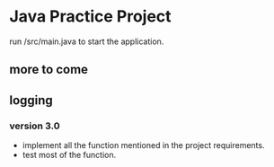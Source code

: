 # Java Practice Project

run /src/main.java to start the application.

## more to come

## logging

### version 3.0
- implement all the function mentioned in the project requirements.
- test most of the function.